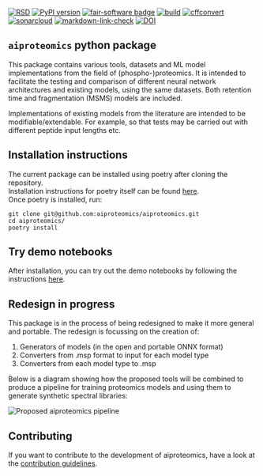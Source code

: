 [![RSD](https://img.shields.io/badge/rsd-aiproteomics-00a3e3.svg)](https://www.research-software.nl/software/aiproteomics) [![PyPI version](https://badge.fury.io/py/aiproteomics.svg)](https://badge.fury.io/py/aiproteomics) [![fair-software badge](https://img.shields.io/badge/fair--software.eu-%E2%97%8F%20%20%E2%97%8F%20%20%E2%97%8F%20%20%E2%97%8F%20%20%E2%97%8B-yellow)](https://fair-software.eu) [![build](https://github.com/aiproteomics/aiproteomics/actions/workflows/build.yml/badge.svg)](https://github.com/aiproteomics/aiproteomics/actions/workflows/build.yml) [![cffconvert](https://github.com/aiproteomics/aiproteomics/actions/workflows/cffconvert.yml/badge.svg)](https://github.com/aiproteomics/aiproteomics/actions/workflows/cffconvert.yml) [![sonarcloud](https://github.com/aiproteomics/aiproteomics/actions/workflows/sonarcloud.yml/badge.svg)](https://github.com/aiproteomics/aiproteomics/actions/workflows/sonarcloud.yml) [![markdown-link-check](https://github.com/aiproteomics/aiproteomics/actions/workflows/markdown-link-check.yml/badge.svg)](https://github.com/aiproteomics/aiproteomics/actions/workflows/markdown-link-check.yml)  [![DOI](https://zenodo.org/badge/DOI/10.5281/zenodo.7890716.svg)](https://doi.org/10.5281/zenodo.7890716)

## `aiproteomics` python package
This package contains various tools, datasets and ML model implementations from the field of (phospho-)proteomics. It is intended to facilitate the testing and comparison of different neural network architectures and existing models, using the same datasets. Both retention time and fragmentation (MSMS) models are included.

Implementations of existing models from the literature are intended to be modifiable/extendable. For example, so that tests may be carried out with different peptide input lengths etc.

## Installation instructions

The current package can be installed using poetry after cloning the repository.  
Installation instructions for poetry itself can be found [here](https://python-poetry.org/docs/).  
Once poetry is installed, run:

```
git clone git@github.com:aiproteomics/aiproteomics.git
cd aiproteomics/
poetry install
```

## Try demo notebooks
After installation, you can try out the demo notebooks by following the instructions [here](demo/README.md).

## Redesign in progress
This package is in the process of being redesigned to make it more general and portable. The redesign is focussing on the creation of:
1. Generators of models (in the open and portable ONNX format)
2. Converters from .msp format to input for each model type
3. Converters from each model type to .msp

Below is a diagram showing how the proposed tools will be combined to produce a pipeline for training proteomics models and using them to generate synthetic spectral libraries:

![Proposed aiproteomics pipeline](proposed_aiproteomics_pipeline.png)

## Contributing

If you want to contribute to the development of aiproteomics,
have a look at the [contribution guidelines](CONTRIBUTING.md).
